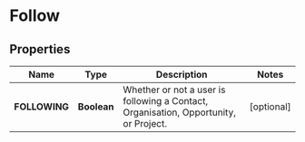 
# Follow

## Properties
Name | Type | Description | Notes
------------ | ------------- | ------------- | -------------
**FOLLOWING** | **Boolean** | Whether or not a user is following a Contact, Organisation, Opportunity, or Project. |  [optional]



